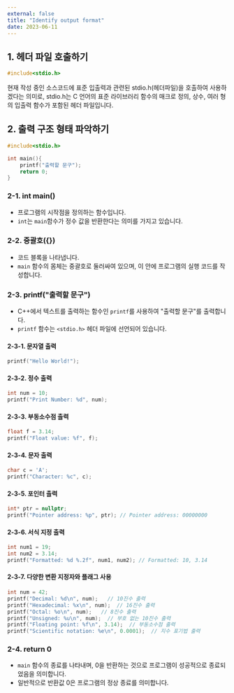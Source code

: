 ```yaml
---
external: false
title: "Identify output format"
date: 2023-06-11
---
```


## 1. 헤더 파일 호출하기

```cpp
#include<stdio.h>
```

현재 작성 중인 소스코드에 표준 입출력과 관련된 stdio.h(헤더파일)을 호출하여 사용하겠다는 의미로, stdio.h는 C 언어의 표준 라이브러리 함수의 매크로 정의, 상수, 여러 형의 입출력 함수가 포함된 헤더 파일입니다.

## 2. 출력 구조 형태 파악하기

```cpp
#include<stdio.h>

int main(){
    printf("출력할 문구");
    return 0;
}
```

### 2-1. int main()

- 프로그램의 시작점을 정의하는 함수입니다.
- `int`는 `main`함수가 정수 값을 반환한다는 의미를 가지고 있습니다.

### 2-2. 중괄호({})

- 코드 블록을 나타냅니다.
- `main` 함수의 몸체는 중괄호로 둘러싸여 있으며, 이 안에 프로그램의 실행 코드를 작성합니다.

### 2-3. printf("출력할 문구")

- C++에서 텍스트를 출력하는 함수인 `printf`를 사용하여 "출력할 문구"를 출력합니다.
- `printf` 함수는 `<stdio.h>` 헤더 파일에 선언되어 있습니다.

#### 2-3-1. 문자열 출력

```cpp
printf("Hello World!");
```

#### 2-3-2. 정수 출력

```cpp
int num = 10;
printf("Print Number: %d", num);
```

#### 2-3-3. 부동소수점 출력

```cpp
float f = 3.14;
printf("Float value: %f", f);
```

#### 2-3-4. 문자 출력

```cpp
char c = 'A';
printf("Character: %c", c);
```

#### 2-3-5. 포인터 출력

```cpp
int* ptr = nullptr;
printf("Pointer address: %p", ptr); // Pointer address: 00000000
```

#### 2-3-6. 서식 지정 출력

```cpp
int num1 = 19;
int num2 = 3.14;
printf("Formatted: %d %.2f", num1, num2); // Formatted: 10, 3.14
```

#### 2-3-7. 다양한 변환 지정자와 플래그 사용

```cpp
int num = 42;
printf("Decimal: %d\n", num);   // 10진수 출력
printf("Hexadecimal: %x\n", num);  // 16진수 출력
printf("Octal: %o\n", num);   // 8진수 출력
printf("Unsigned: %u\n", num);  // 부호 없는 10진수 출력
printf("Floating point: %f\n", 3.14);  // 부동소수점 출력
printf("Scientific notation: %e\n", 0.0001);  // 지수 표기법 출력
```

### 2-4. return 0

- `main` 함수의 종료를 나타내며, 0을 반환하는 것으로 프로그램이 성공적으로 종료되었음을 의미합니다.
- 일반적으로 반환값 0은 프로그램의 정상 종료를 의미합니다.
